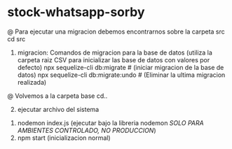 # stock-whatsapp-sorby
@ Para ejecutar una migracion debemos encontrarnos sobre la carpeta src
cd src

1) migracion:
Comandos de migracion para la base de datos (utiliza la carpeta raiz CSV para inicializar las base de datos con valores por defecto)
npx sequelize-cli db:migrate                                            # (iniciar migracion de la base de datos)
npx sequelize-cli db:migrate:undo                                       # (Eliminar la ultima migracion realizada)

@ Volvemos a la carpeta base
cd..

2) ejecutar archivo del sistema
1. nodemon index.js (ejecutar bajo la libreria nodemon *SOLO PARA AMBIENTES CONTROLADO, NO PRODUCCION*)
2. npm start (inicializacion normal)

